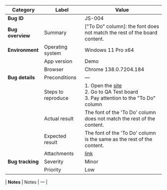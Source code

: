 | **Category** | **Label** | **Value** |
|---|---|---|
| **Bug ID** |  | JS-004 |
| **Bug overview** | Summary | ["To Do" column]: the font does not match the rest of the board content. |
| **Environment** | Operating system | Windows 11 Pro x64 |
|  | App version | Demo |
|  | Browser | Chrome 138.0.7204.184 |
| **Bug details** | Preconditions | — |
|  | Steps to reproduce | 1. Open the [site](https://mate-academy-images.s3.eu-central-1.amazonaws.com/c8907025538486ce4c46981003fc83bc_da130fe234.png)<br>2. Go to QA Test board<br>3. Pay attention to the "To Do" column |
|  | Actual result | The font of the 'To Do' column does not match the rest of the content. |
|  | Expected result | The font of the 'To Do' column is the same as the rest of the content. |
|  | Attachments | [link](https://github.com/Roksolana-K/qa-portfolio/blob/main/bugs-from-screenshot/attachments/JS-004.png) |
| **Bug tracking** | Severity | Minor |
|  | Priority | Low |

| **Notes** | Notes | — |
